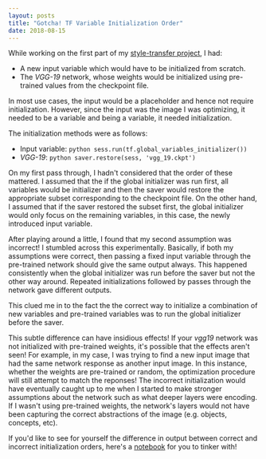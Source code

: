 ```yaml
---
layout: posts
title: "Gotcha! TF Variable Initialization Order"
date: 2018-08-15
---
```


While working on the first part of my [style-transfer project](/blog/2018/07/30/content-reconstruction), I had: 
* A new input variable which would have to be initialized from scratch. 
* The _VGG-19_ network, whose weights would be initialized using pre-trained values from the checkpoint file. 

In most use cases, the input would be a placeholder and hence not require initialization. However, since the input was the image I was optimizing, it needed to be a variable and being a variable, it needed initialization. 

The initialization methods were as follows: 
* Input variable: ```python sess.run(tf.global_variables_initializer())```
* _VGG-19_: ```python saver.restore(sess, 'vgg_19.ckpt')```

On my first pass through, I hadn't considered that the order of these mattered. I assumed that the if the global initializer was run first, all variables would be initializer and then the saver would restore the appropriate subset corresponding to the checkpoint file. On the other hand, I assumed that if the saver restored the subset first, the global initializer would only focus on the remaining variables, in this case, the newly introduced input variable. 

After playing around a little, I found that my second assumption was incorrect! I stumbled across this experimentally. Basically, if both my assumptions were correct, then passing a fixed input variable through the pre-trained network should give the same output always. This happened consistently when the global initializer was run before the saver but not the other way around. Repeated initializations followed by passes through the network gave different outputs. 

This clued me in to the fact the the correct way to initialize a combination of new variables and pre-trained variables was to run the global initializer before the saver. 

This subtle difference can have insidious effects! If your _vgg19_ network was not initialized with pre-trained weights, it's possible that the effects aren't seen! For example, in my case, I was trying to find a new input image that had the same network response as another input image. In this instance, whether the weights are pre-trained or random, the optimization procedure will still attempt to match the reponses! The incorrect initialization would have eventually caught up to me when I started to make stronger assumptions about the network such as what deeper layers were encoding. If I wasn't using pre-trained weights, the network's layers would not have been capturing the correct abstractions of the image (e.g. objects, concepts, etc).

If you'd like to see for yourself the difference in output between correct and incorrect initialization orders, here's a [notebook](https://github.com/ashwindcruz/style-transfer/blob/master/gotchas/init_order.ipynb) for you to tinker with! 